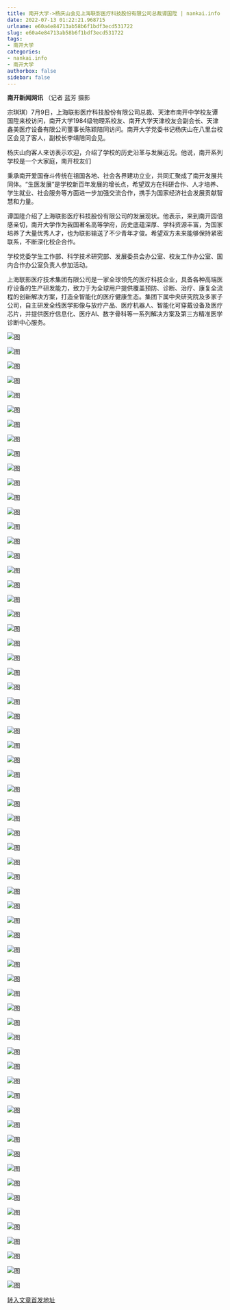 ```yaml
---
title: 南开大学->杨庆山会见上海联影医疗科技股份有限公司总裁谭国陞 | nankai.info
date: 2022-07-13 01:22:21.968715
urlname: e60a4e84713ab58b6f1bdf3ecd531722
slug: e60a4e84713ab58b6f1bdf3ecd531722
tags: 
- 南开大学
categories:
- nankai.info
- 南开大学
authorbox: false
sidebar: false
---
```

**南开新闻网讯** （记者 蓝芳 摄影

宗琪琪）7月9日，上海联影医疗科技股份有限公司总裁、天津市南开中学校友谭国陞来校访问，南开大学1984级物理系校友、南开大学天津校友会副会长、天津鑫美医疗设备有限公司董事长陈颖陪同访问。南开大学党委书记杨庆山在八里台校区会见了客人，副校长李靖陪同会见。

杨庆山向客人来访表示欢迎，介绍了学校的历史沿革与发展近况。他说，南开系列学校是一个大家庭，南开校友们
<!--more-->
秉承南开爱国奋斗传统在祖国各地、社会各界建功立业，共同汇聚成了南开发展共同体。“生医发展”是学校新百年发展的增长点，希望双方在科研合作、人才培养、学生就业、社会服务等方面进一步加强交流合作，携手为国家经济社会发展贡献智慧和力量。

谭国陞介绍了上海联影医疗科技股份有限公司的发展现状。他表示，来到南开园倍感亲切，南开大学作为我国著名高等学府，历史底蕴深厚、学科资源丰富，为国家培养了大量优秀人才，也为联影输送了不少青年才俊。希望双方未来能够保持紧密联系，不断深化校企合作。

学校党委学生工作部、科学技术研究部、发展委员会办公室、校友工作办公室、国内合作办公室负责人参加活动。

上海联影医疗技术集团有限公司是一家全球领先的医疗科技企业，具备各种高端医疗设备的生产研发能力，致力于为全球用户提供覆盖预防、诊断、治疗、康复全流程的创新解决方案，打造全智能化的医疗健康生态。集团下属中央研究院及多家子公司，自主研发全线医学影像与放疗产品、医疗机器人、智能化可穿戴设备及医疗芯片，并提供医疗信息化、医疗AI、数字骨科等一系列解决方案及第三方精准医学诊断中心服务。

![图](http://news.nankai.edu.cn/ywsd/system/2022/07/09/g)

![图](http://news.nankai.edu.cn/ywsd/system/2022/07/09/p)

![图](http://news.nankai.edu.cn/ywsd/system/2022/07/09/j)

![图](http://news.nankai.edu.cn/ywsd/system/2022/07/09/)

![图](http://news.nankai.edu.cn/ywsd/system/2022/07/09/7)

![图](http://news.nankai.edu.cn/ywsd/system/2022/07/09/d)

![图](http://news.nankai.edu.cn/ywsd/system/2022/07/09/9)

![图](http://news.nankai.edu.cn/ywsd/system/2022/07/09/c)

![图](http://news.nankai.edu.cn/ywsd/system/2022/07/09/4)

![图](http://news.nankai.edu.cn/ywsd/system/2022/07/09/5)

![图](http://news.nankai.edu.cn/ywsd/system/2022/07/09/2)

![图](http://news.nankai.edu.cn/ywsd/system/2022/07/09/d)

![图](http://news.nankai.edu.cn/ywsd/system/2022/07/09/_)

![图](http://news.nankai.edu.cn/ywsd/system/2022/07/09/4)

![图](http://news.nankai.edu.cn/ywsd/system/2022/07/09/6)

![图](http://news.nankai.edu.cn/ywsd/system/2022/07/09/6)

![图](http://news.nankai.edu.cn/ywsd/system/2022/07/09/6)

![图](http://news.nankai.edu.cn/ywsd/system/2022/07/09/4)

![图](http://news.nankai.edu.cn/ywsd/system/2022/07/09/0)

![图](http://news.nankai.edu.cn/ywsd/system/2022/07/09/0)

![图](http://news.nankai.edu.cn/ywsd/system/2022/07/09/0)

![图](http://news.nankai.edu.cn/ywsd/system/2022/07/09/3)

![图](http://news.nankai.edu.cn/ywsd/system/2022/07/09/0)

![图](http://news.nankai.edu.cn/ywsd/system/2022/07/09/0)

![图](http://news.nankai.edu.cn/)

![图](http://news.nankai.edu.cn/ywsd/system/2022/07/09/6)

![图](http://news.nankai.edu.cn/ywsd/system/2022/07/09/6)

![图](http://news.nankai.edu.cn/ywsd/system/2022/07/09/4)

![图](http://news.nankai.edu.cn/)

![图](http://news.nankai.edu.cn/ywsd/system/2022/07/09/0)

![图](http://news.nankai.edu.cn/ywsd/system/2022/07/09/0)

![图](http://news.nankai.edu.cn/ywsd/system/2022/07/09/0)

![图](http://news.nankai.edu.cn/)

![图](http://news.nankai.edu.cn/ywsd/system/2022/07/09/3)

![图](http://news.nankai.edu.cn/ywsd/system/2022/07/09/0)

![图](http://news.nankai.edu.cn/ywsd/system/2022/07/09/0)

![图](http://news.nankai.edu.cn/)

![图](http://news.nankai.edu.cn/ywsd/system/2022/07/09/c)

![图](http://news.nankai.edu.cn/ywsd/system/2022/07/09/i)

![图](http://news.nankai.edu.cn/ywsd/system/2022/07/09/p)

![图](http://news.nankai.edu.cn/)

![图](http://news.nankai.edu.cn/ywsd/system/2022/07/09/n)

![图](http://news.nankai.edu.cn/ywsd/system/2022/07/09/c)

![图](http://news.nankai.edu.cn/ywsd/system/2022/07/09/)

![图](http://news.nankai.edu.cn/ywsd/system/2022/07/09/u)

![图](http://news.nankai.edu.cn/ywsd/system/2022/07/09/d)

![图](http://news.nankai.edu.cn/ywsd/system/2022/07/09/e)

![图](http://news.nankai.edu.cn/ywsd/system/2022/07/09/)

![图](http://news.nankai.edu.cn/ywsd/system/2022/07/09/i)

![图](http://news.nankai.edu.cn/ywsd/system/2022/07/09/a)

![图](http://news.nankai.edu.cn/ywsd/system/2022/07/09/k)

![图](http://news.nankai.edu.cn/ywsd/system/2022/07/09/n)

![图](http://news.nankai.edu.cn/ywsd/system/2022/07/09/a)

![图](http://news.nankai.edu.cn/ywsd/system/2022/07/09/n)

![图](http://news.nankai.edu.cn/ywsd/system/2022/07/09/)

![图](http://news.nankai.edu.cn/ywsd/system/2022/07/09/s)

![图](http://news.nankai.edu.cn/ywsd/system/2022/07/09/w)

![图](http://news.nankai.edu.cn/ywsd/system/2022/07/09/e)

![图](http://news.nankai.edu.cn/ywsd/system/2022/07/09/n)

![图](http://news.nankai.edu.cn/)

![图](http://news.nankai.edu.cn/)

![图](http://news.nankai.edu.cn/ywsd/system/2022/07/09/:)

![图](http://news.nankai.edu.cn/ywsd/system/2022/07/09/p)

![图](http://news.nankai.edu.cn/ywsd/system/2022/07/09/t)

![图](http://news.nankai.edu.cn/ywsd/system/2022/07/09/t)

![图](http://news.nankai.edu.cn/ywsd/system/2022/07/09/h)

[转入文章首发地址](http://news.nankai.edu.cn/ywsd/system/2022/07/09/030051998.shtml)